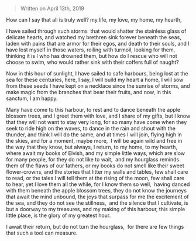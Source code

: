 > Written on April 13th, 2019


How can I say that all is truly well?
my life, my love, my home, my hearth,

I have sailed through such storms 
that would shatter the stainless glass of delicate hearts,
and watched my brethren sink forever beneath the seas,
laden with pains that are armor for their egos, and death to their souls,
and I have lost myself in those waters, roiling with turmoil, looking for them, 
thinking it is I who has drowned them,
but how do I rescue who will not choose to swim,
who would rather sink with their coffers full of naught?

Now in this hour of sunlight, I have sailed to safe harbours,
being lost at the sea for these centuries,
here, I say, I will build my heart a home,
I will sow from these seeds I have kept
on a necklace since the sunrise of storms,
and make magic from the branches that bear their fruits,
and now, in this sanctum, I am happy.

Many have come to this harbour, to rest and to dance beneath the apple blossom trees,
and I greet them with love, and I share of my gifts,
but I know that they will not want to stay very long,
for so many have come when they seek to ride high on the waves,
to dance in the rain and shout with the thunder, and think I will do the same,
and at times I will join, flying high in the skies, and for a moment, maybe more, 
I will be again wild and free in the way that they know,
but always, I return, to my home, to my hearth,
where await my books of Elvish, and my simple little ways,
which are slow for many people, for they do not like to wait, 
and my hourglass reminds them of the flaws of our fathers,
or my books do not smell like their sweet flower-crowns,
and the stories that litter my walls and tables, few shall care to read,
or the tales I will tell them at the rising of the moon, few shall care to hear,
yet I love them all the while, for I know them so well, 
having danced with them beneath the apple blossom trees,
they do not know the journeys that await the mind unbound,
the joys that surpass for me the excitement of the sea,
and they do not see the stillness, 
and the silence that I cultivate,
is but a doorway to my treasures,
and my making of this harbour, this simple little place,
is the glory of my greatest hour.

I await their return, but do not turn the hourglass, 
for there are few things that such a tool can measure.
